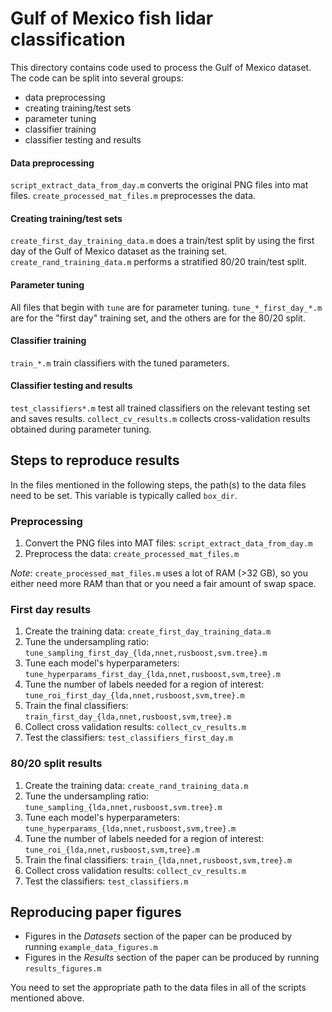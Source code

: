 # Gulf of Mexico fish lidar classification
This directory contains code used to process the Gulf of Mexico dataset. The code can be split into several groups:
- data preprocessing
- creating training/test sets
- parameter tuning
- classifier training
- classifier testing and results

#### Data preprocessing
`script_extract_data_from_day.m` converts the original PNG files into mat files. `create_processed_mat_files.m` preprocesses the data.

#### Creating training/test sets
`create_first_day_training_data.m` does a train/test split by using the first day of the Gulf of Mexico dataset as the training set. `create_rand_training_data.m` performs a stratified 80/20 train/test split.

#### Parameter tuning
All files that begin with `tune` are for parameter tuning. `tune_*_first_day_*.m` are for the "first day" training set, and the others are for the 80/20 split. 

#### Classifier training
`train_*.m` train classifiers with the tuned parameters.

#### Classifier testing and results
`test_classifiers*.m` test all trained classifiers on the relevant testing set and saves results. `collect_cv_results.m` collects cross-validation results obtained during parameter tuning.  

## Steps to reproduce results
In the files mentioned in the following steps, the path(s) to the data files need to be set. This variable is typically called `box_dir`.

### Preprocessing
1. Convert the PNG files into MAT files: `script_extract_data_from_day.m`
1. Preprocess the data: `create_processed_mat_files.m`

*Note*: `create_processed_mat_files.m` uses a lot of RAM (>32 GB), so you either need more RAM than that or you need a fair amount of swap space.

### First day results
1. Create the training data: `create_first_day_training_data.m`
2. Tune the undersampling ratio: `tune_sampling_first_day_{lda,nnet,rusboost,svm.tree}.m`
3. Tune each model's hyperparameters: `tune_hyperparams_first_day_{lda,nnet,rusboost,svm,tree}.m`
4. Tune the number of labels needed for a region of interest: `tune_roi_first_day_{lda,nnet,rusboost,svm,tree}.m`
5. Train the final classifiers: `train_first_day_{lda,nnet,rusboost,svm,tree}.m`
6. Collect cross validation results: `collect_cv_results.m`
7. Test the classifiers: `test_classifiers_first_day.m`

### 80/20 split results
1. Create the training data: `create_rand_training_data.m`
2. Tune the undersampling ratio: `tune_sampling_{lda,nnet,rusboost,svm.tree}.m`
3. Tune each model's hyperparameters: `tune_hyperparams_{lda,nnet,rusboost,svm,tree}.m`
4. Tune the number of labels needed for a region of interest: `tune_roi_{lda,nnet,rusboost,svm,tree}.m`
5. Train the final classifiers: `train_{lda,nnet,rusboost,svm,tree}.m`
6. Collect cross validation results: `collect_cv_results.m`
7. Test the classifiers: `test_classifiers.m`

## Reproducing paper figures
- Figures in the *Datasets* section of the paper can be produced by running `example_data_figures.m` 
- Figures in the *Results* section of the paper can be produced by running `results_figures.m`

You need to set the appropriate path to the data files in all of the scripts mentioned above. 